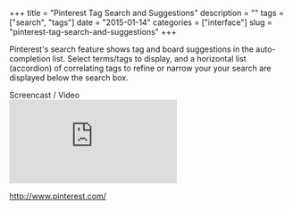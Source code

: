 +++
title = "Pinterest Tag Search and Suggestions"
description = ""
tags = ["search", "tags"]
date = "2015-01-14"
categories = ["interface"]
slug = "pinterest-tag-search-and-suggestions"
+++


<p>Pinterest's search feature shows tag and board suggestions in the auto-completion list. Select terms/tags to display, and a horizontal list (accordion) of correlating tags to refine or narrow your your search are displayed below the search box.</p>

<div class="video"><div class="caption aptureNoAutolink">Screencast / Video</div><div class="video-object"><iframe src="http://www.youtube.com/embed/JpIEOVTY-a8" frameborder="0" allowfullscreen></iframe></div></div>        
<p><a href="http://www.pinterest.com/">http://www.pinterest.com/</a></p>

